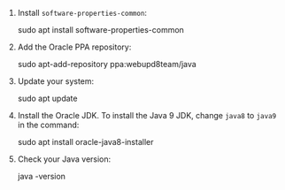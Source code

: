 1.  Install `software-properties-common`:

    sudo apt install software-properties-common

2.  Add the Oracle PPA repository:

    sudo apt-add-repository ppa:webupd8team/java

3.  Update your system:

    sudo apt update

4.  Install the Oracle JDK. To install the Java 9 JDK, change `java8` to `java9` in the command:

    sudo apt install oracle-java8-installer

5.  Check your Java version:

    java -version
